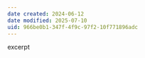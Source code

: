 ```yaml
---
date created: 2024-06-12
date modified: 2025-07-10
uid: 966be0b1-347f-4f9c-97f2-10f771896adc
---
```


excerpt

<!-- more -->
